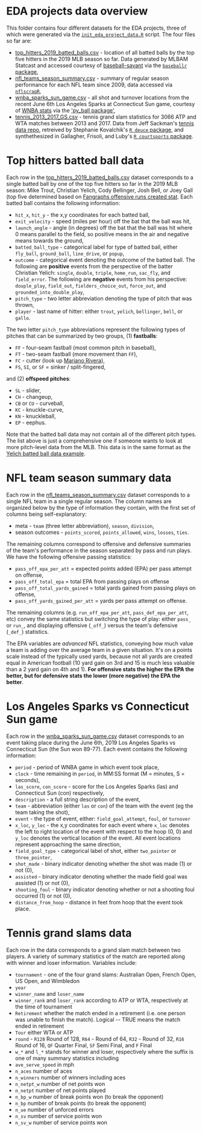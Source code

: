# EDA projects data overview

This folder contains four different datasets for the EDA projects, three of which were generated via the [`init_eda_project_data.R`](https://github.com/ryurko/CMSACamp/blob/master/R/init_eda_project_data.R)
script. The four files so far are:

* [top_hitters_2019_batted_balls.csv](https://raw.githubusercontent.com/ryurko/CMSACamp/master/data/eda_projects/top_hitters_2019_batted_balls.csv) - location of all batted balls by the top five hitters in the 2019 MLB season so far. Data generated by MLBAM Statcast and accessed courtesy of [baseball-savant](https://baseballsavant.mlb.com/) via the [`baseballr` package](http://billpetti.github.io/baseballr/),
* [nfl_teams_season_summary.csv](https://raw.githubusercontent.com/ryurko/CMSACamp/master/data/eda_projects/nfl_teams_season_summary.csv) - summary of regular season performance for each NFL team since 2009, data accessed via [`nflscrapR`](https://github.com/maksimhorowitz/nflscrapR),
* [wnba_sparks_sun_game.csv](https://raw.githubusercontent.com/ryurko/CMSACamp/master/data/eda_projects/wnba_sparks_sun_game.csv) - all shot and turnover locations from the recent June 6th Los Angeles Sparks at Connecticut Sun game, courtesy of [WNBA stats](https://stats.wnba.com/) via the ['py_ball package'](https://github.com/basketballrelativity/py_ball),
* [tennis_2013_2017_GS.csv](https://raw.githubusercontent.com/ryurko/CMSACamp/master/data/eda_projects/tennis_2013_2017_GS.csv) - tennis grand slam statistics for 3066 ATP and WTA matches between 2013 and 2017.  Data from Jeff Sackman's [tennis data repo](https://github.com/JeffSackmann), retreived by Stephanie Kovalchik's [`R deuce` package](https://github.com/skoval/deuce/blob/master/DESCRIPTION), and synthethesized in Gallagher, Frisoli, and Luby's [`R courtsports` package](https://github.com/shannong19/courtsports).

# Top hitters batted ball data

Each row in the [top_hitters_2019_batted_balls.csv](https://raw.githubusercontent.com/ryurko/CMSACamp/master/data/eda_projects/top_hitters_2019_batted_balls.csv) dataset corresponds to a 
single batted ball by one of the top five hitters so far in the 2019 MLB season: Mike Trout, Christian Yelich, Cody Bellinger, Josh Bell, or Joey Gall (top five determined based on [Fangraphs offensive runs created stat](https://www.fangraphs.com/leaders.aspx?pos=all&stats=bat&lg=all&qual=y&type=8&season=2019&month=0&season1=2019&ind=0&team=0&rost=0&age=0&filter=&players=0&startdate=2019-01-01&enddate=2019-12-31&sort=19,d). Each batted ball
contains the following information:

* `hit_x`, `hit_y` - the x,y coordinates for each batted ball,
* `exit_velocity` - speed (miles per hour) off the bat that the ball was hit,
* `launch_angle` - angle (in degrees) off the bat that the ball was hit where 0 means parallel to the field, so positive means in the air and negative means towards the ground,
* `batted_ball_type` - categorical label for type of batted ball, either `fly_ball`, `ground_ball`, `line_drive`, or `popup`,
* `outcome` - categorical event denoting the outcome of the batted ball. The following are __positive__ events from the perspective of the batter Christian Yelich: `single`, `double`, `triple`, `home_run`, `sac_fly`, and `field_error`. The following are __negative__ events from his perspective: `douple_play`, `field_out`, `fielders_choice_out`, `force_out`, and `grounded_into_double_play`,
* `pitch_type` - two letter abbreviation denoting the type of pitch that was thrown,
* `player` - last name of hitter: either `trout`, `yelich`, `bellinger`, `bell`, or `gallo`.

The two letter `pitch_type` abbreviations represent the following types of pitches
that can be summarized by two groups, (1) __fastballs__:

* `FF` - four-seam fastball (most common pitch in baseball),
* `FT` - two-seam fastball (more movement than `FF`),
* `FC` - cutter (look up [Mariano Rivera](https://bleacherreport.com/articles/1737396-visual-breakdown-of-the-rise-dominance-of-mariano-riveras-cutter)),
* `FS`, `SI`, or `SF` = sinker / split-fingered,

and (2) __offspeed pitches__:

* `SL` - slider,
* `CH` - changeup,
* `CB` or `CU` - curveball,
* `KC` - knuckle-curve,
* `KN` - knuckleball,
* `EP` - eephus.

Note that the batted ball data may not contain all of the different pitch
types. The list above is just a comprehensive one if someone wants to look at more
pitch-level data from the MLB. This data is in the same format as the [Yelich batted ball data example](https://raw.githubusercontent.com/ryurko/CMSACamp/master/data/xy_examples/yelich_2018_batted_balls.csv).

# NFL team season summary data

Each row in the [nfl_teams_season_summary.csv](https://raw.githubusercontent.com/ryurko/CMSACamp/master/data/eda_projects/degrom_2018_pitches.csv) dataset corresponds to a single NFL team in a single
regular season. The column names are organized below by the type of information they contain, with
the first set of columns being self-explanatory:

* meta - `team` (three letter abbreviation), `season`, `division`,
* season outcomes - `points_scored`, `points_allowed`, `wins`, `losses`, `ties`.

The remaining columns correspond to offensive and defensive summaries of the team's
performance in the season separated by pass and run plays. We have the following
offensive passing statistics:

* `pass_off_epa_per_att` = expected points added (EPA) per pass attempt on offense,
* `pass_off_total_epa` = total EPA from passing plays on offense
* `pass_off_total_yards_gained` = total yards gained from passing plays on offense,
* `pass_off_yards_gained_per_att` = yards per pass attempt on offense.

The remaining columns (e.g. `run_off_epa_per_att`, `pass_def_epa_per_att`, etc) convey
the same statistics but switching the type of play: either `pass_` or `run_`, and
displaying offensive (`_off_`) versus the team's defensive (`_def_`) statistics.

The EPA variables are _advanced_ NFL statistics, conveying how much value a team is
adding over the average team in a given situation. It's on a points scale instead
of the typically used yards, because not all yards are created equal in American football
(10 yard gain on 3rd and 15 is much less valuable than a 2 yard gain on 4th and 1).
__For offensive stats the higher the EPA the better, but for defensive stats the
lower (more negative) the EPA the better__. 

# Los Angeles Sparks vs Connecticut Sun game

Each row in the [wnba_sparks_sun_game.csv](https://raw.githubusercontent.com/ryurko/CMSACamp/master/data/eda_projects/wnba_sparks_sun_game.csv) dataset corresponds to an event taking
place during the June 6th, 2019 Los Angeles Sparks vs Connecticut Sun (the Sun won 89-77). 
Each event contains the following information:

* `period` - period of WNBA game in which event took place, 
* `clock` - time remaining in `period`, in MM:SS format (M = minutes, S = seconds),
* `las_score`, `con_score` - score for the Los Angeles Sparks (las) and Connecticut Sun (con) respectively,
* `description` - a full string description of the event,
* `team` - abbreviation (either `las` or `con`) of the team with the event (eg the team taking the shot),
* `event` - the type of event, either: `field_goal_attempt`, `foul`, or `turnover`
* `x_loc`, `y_loc` - the x,y coordinates for each event where `x_loc` denotes
the left to right location of the event with respect to the hoop (0, 0) and `y_loc` denotes
the vertical location of the event. All event locations represent approaching the
same direction,
* `field_goal_type` - categorical label of shot, either `two_pointer` or `three_pointer`,
* `shot_made` - binary indicator denoting whether the shot was made (1) or not (0),
* `assisted` - binary indicator denoting whether the made field goal was assisted (1) or not (0),
* `shooting_foul` - binary indicator denoting whether or not a shooting foul occurred (1) or not (0),
* `distance_from_hoop` - distance in feet from hoop that the event took place.

# Tennis grand slams data

Each row in the data corresponds to a grand slam match between two players.  A variety of summary statistics of the match are reported along with winner and loser information.  Variables include:

* `tournament` - one of the four grand slams: Australian Open, French Open, US Open, and Wimbledon
* `year`
* `winner_name` and `loser_name`
* `winner_rank` and `loser_rank` according to ATP or WTA, respectively at the time of tournament
* `Retirement`   whether the match ended in a retirement (i.e. one person was unable to finish the match).  Logical -- TRUE means the match ended in retirement
* `Tour` either WTA or ATP
* `round` - `R128` Round of 128, `R64` - Round of 64, `R32` - Round of 32, `R16` Round of 16, `QF` Quarter Final, `SF` Semi Final, and `F` Final     
* `w_*` and `l_*` stands for winner and loser, respectively where the suffix is one of many summary statistics including
* `ave_serve_speed`    in mph
* `n_aces` number of aces
* `n_winners` number of winners including aces
* `n_netpt_w` number of net points won
* `n_netpt` number of net points played
* `n_bp_w` number of break points won (to break the opponent)
* `n_bp` number of break points (to break the opponent)
* `n_ue` number of unforced errors
* `n_sv` number of service points won
* `n_sv_w` number of service points won
